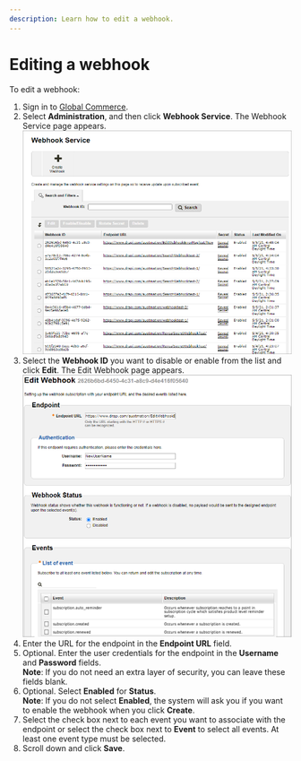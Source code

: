```yaml
---
description: Learn how to edit a webhook.
---
```


# Editing a webhook

To edit a webhook:

1. Sign in to [Global Commerce](https://gc.digitalriver.com/gc/ent/login.do).
2. Select **Administration**, and then click **Webhook Service**. The Webhook Service page appears.\
   &#x20;![](<../../.gitbook/assets/Webhook-Service (1).png>)
3. Select the **Webhook ID** you want to disable or enable from the list and click **Edit**. The Edit Webhook page appears.\
   &#x20;![](../../.gitbook/assets/Edit-Webhook.png)&#x20;
4. Enter the URL for the endpoint in the **Endpoint URL** field.
5. Optional. Enter the user credentials for the endpoint in the **Username** and **Password** fields.\
   **Note**: If you do not need an extra layer of security, you can leave these fields blank.
6. Optional. Select **Enabled** for **Status**.\
   **Note**: If you do not select **Enabled**, the system will ask you if you want to enable the webhook when you click **Create**.
7. Select the check box next to each event you want to associate with the endpoint or select the check box next to **Event** to select all events. At least one event type must be selected.
8. Scroll down and click **Save**.  &#x20;
